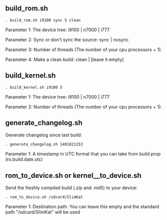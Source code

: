 build_rom.sh
---------

	. build_rom.sh i9100 sync 5 clean

Parameter 1: The device tree: i9100 | n7000 | i777

Parameter 2: Sync or don't sync the source: sync | nosync

Parameter 3: Number of threads (The number of your cpu processors + 1).

Parameter 4: Make a clean build: clean | [leave it empty]


build_kernel.sh
----------------

	. build_kernel.sh i9100 5

Parameter 1: The device tree: i9100 | n7000 | i777

Parameter 2: Number of threads (The number of your cpu processors + 1).


generate_changelog.sh
---------------------

Generate changelog since last build:

	. generate_changelog.sh 1401821253
	
Parameter 1: A timestamp in UTC format that you can take from build.prop (ro.build.date.utc)


rom_to_device.sh or kernel__to_device.sh
---------------------

Send the freshly compiled build (.zip and .md5) to your device:

	. rom_to_device.sh /sdcard/SlimKat
	
Parameter 1: Destination path. You can leave this empty and the standard path "/sdcard/SlimKat" will be used
